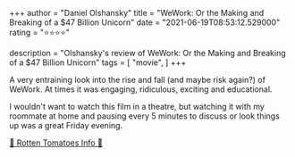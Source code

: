 +++
author = "Daniel Olshansky"
title = "WeWork: Or the Making and Breaking of a $47 Billion Unicorn"
date = "2021-06-19T08:53:12.529000"
rating = "⭐⭐⭐⭐"

description = "Olshansky's review of WeWork: Or the Making and Breaking of a $47 Billion Unicorn"
tags = [
    "movie",
]
+++


A very entraining look into the rise and fall (and maybe risk again?) of WeWork. At times it was engaging, ridiculous, exciting and educational.

I wouldn't want to watch this film in a theatre, but watching it with my roommate at home and pausing every 5 minutes to discuss or look things up was a great Friday evening.

[🍅 Rotten Tomatoes Info 🍅](https://www.rottentomatoes.com//m/wework_or_the_making_and_breaking_of_a_47_billion_unicorn)